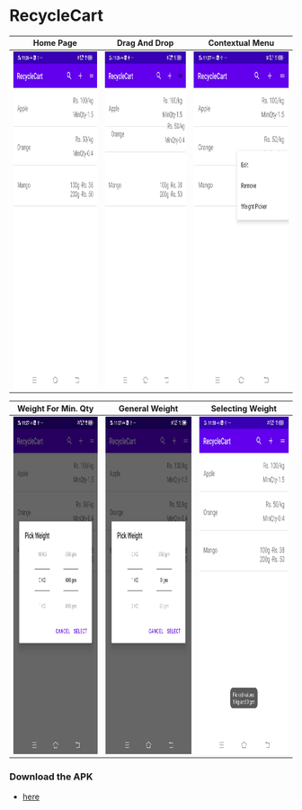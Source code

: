 # RecycleCart

| Home Page | Drag And Drop | Contextual Menu |
|:-----------------:|:-----------------:|:-----------------:|
| <img src="https://github.com/Coder481/CDN/blob/main/RecycleCart/v0.3/home_page.jpg" width="300" height="600"/>|<img src="https://github.com/Coder481/CDN/blob/main/RecycleCart/v0.3/usingDragAndDrop.jpg" width="300" height="600"/>|<img src="https://github.com/Coder481/CDN/blob/main/RecycleCart/v0.3/contextualMenu.jpg" width="300" height="600"/>|

| Weight For Min. Qty | General Weight  | Selecting Weight |
|:-----------------:|:-----------------:|:-----------------:|
|<img src="https://github.com/Coder481/CDN/blob/main/RecycleCart/v0.3/minWeight.jpg" width="300" height="600"/>|<img src="https://github.com/Coder481/CDN/blob/main/RecycleCart/v0.3/general_weightPicker.jpg" width="300" height="600"/>|<img src="https://github.com/Coder481/CDN/blob/main/RecycleCart/v0.3/selectingWeight.jpg" width="300" height="600"/>|

### Download the APK   
* [here](https://github.com/Coder481/RecycleCart/releases/download/Latest/recyclerCart_admin.v0.3.apk)
